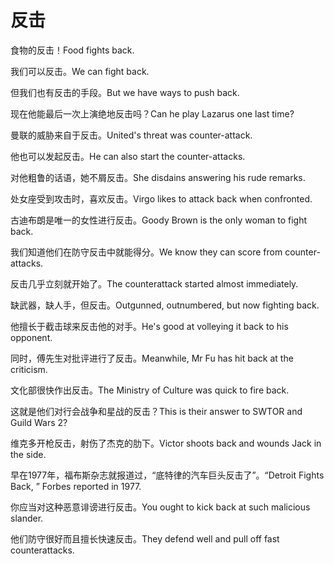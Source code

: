 # 反击

<p><span class="chinese">食物的反击！</span><span class="english">Food fights back.</span></p>

<p><span class="chinese">我们可以反击。</span><span class="english">We can fight back.</span></p>

<p><span class="chinese">但我们也有反击的手段。</span><span class="english">But we have ways to push back.</span></p>

<p><span class="chinese">现在他能最后一次上演绝地反击吗？</span><span class="english">Can he play Lazarus one last time?</span></p>

<p><span class="chinese">曼联的威胁来自于反击。</span><span class="english">United's threat was counter-attack.</span></p>

<p><span class="chinese">他也可以发起反击。</span><span class="english">He can also start the counter-attacks.</span></p>

<p><span class="chinese">对他粗鲁的话语，她不屑反击。</span><span class="english">She disdains answering his rude remarks.</span></p>

<p><span class="chinese">处女座受到攻击时，喜欢反击。</span><span class="english">Virgo likes to attack back when confronted.</span></p>

<p><span class="chinese">古迪布朗是唯一的女性进行反击。</span><span class="english">Goody Brown is the only woman to fight back.</span></p>

<p><span class="chinese">我们知道他们在防守反击中就能得分。</span><span class="english">We know they can score from counter-attacks.</span></p>

<p><span class="chinese">反击几乎立刻就开始了。</span><span class="english">The counterattack started almost immediately.</span></p>

<p><span class="chinese">缺武器，缺人手，但反击。</span><span class="english">Outgunned, outnumbered, but now fighting back.</span></p>

<p><span class="chinese">他擅长于截击球来反击他的对手。</span><span class="english">He's good at volleying it back to his opponent.</span></p>

<p><span class="chinese">同时，傅先生对批评进行了反击。</span><span class="english">Meanwhile, Mr Fu has hit back at the criticism.</span></p>

<p><span class="chinese">文化部很快作出反击。</span><span class="english">The Ministry of Culture was quick to fire back.</span></p>

<p><span class="chinese">这就是他们对行会战争和星战的反击？</span><span class="english">This is their answer to SWTOR and Guild Wars 2?</span></p>

<p><span class="chinese">维克多开枪反击，射伤了杰克的肋下。</span><span class="english">Victor shoots back and wounds Jack in the side.</span></p>

<p><span class="chinese">早在1977年，福布斯杂志就报道过，“底特律的汽车巨头反击了”。</span><span class="english">“Detroit Fights Back, ” Forbes reported in 1977.</span></p>

<p><span class="chinese">你应当对这种恶意诽谤进行反击。</span><span class="english">You ought to kick back at such malicious slander.</span></p>

<p><span class="chinese">他们防守很好而且擅长快速反击。</span><span class="english">They defend well and pull off fast counterattacks.</span></p>

